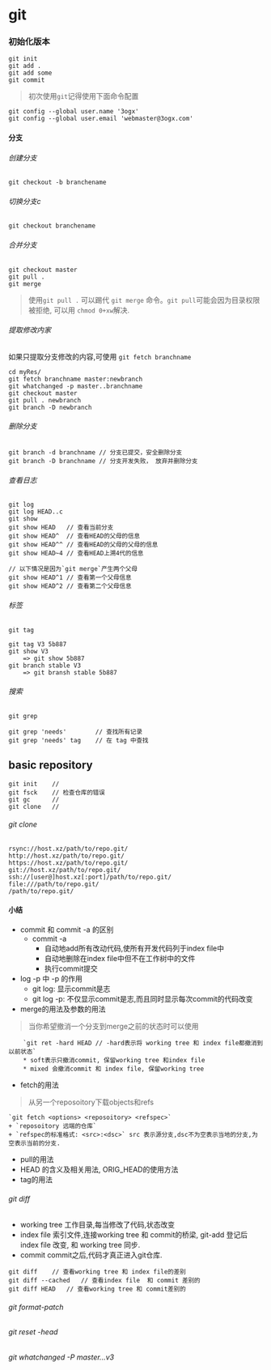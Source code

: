 # git

### 初始化版本
	git init
	git add .
	git add some
	git commit

> 初次使用`git`记得使用下面命令配置

	git config --global user.name '3ogx'
	git config --global user.email 'webmaster@3ogx.com'

#### 分支
###### 创建分支
	git checkout -b branchename
###### 切换分支c
	git checkout branchename
###### 合并分支
	git checkout master
	git pull .
	git merge

>  使用`git pull .` 可以踢代 `git merge` 命令。`git pull`可能会因为目录权限被拒绝, 可以用 `chmod 0+xw`解决.

###### 提取修改内家
如果只提取分支修改的内容,可使用 `git fetch branchname`

	cd myRes/
	git fetch branchname master:newbranch
	git whatchanged -p master..branchname
	git checkout master
	git pull . newbranch
	git branch -D newbranch

###### 删除分支
	git branch -d branchname // 分支已提交，安全删除分支
	git branch -D branchname // 分支开发失败， 放弃并删除分支

###### 查看日志
	git log
	git log HEAD..c
	git show
	git show HEAD	// 查看当前分支
	git show HEAD^	// 查看HEAD的父母的信息
	git show HEAD^^	// 查看HEAD的父母的父母的信息
	git show HEAD~4	// 查看HEAD上溯4代的信息

	// 以下情况是因为`git merge`产生两个父母
	git show HEAD^1	// 查看第一个父母信息
	git show HEAD^2	// 查看第二个父母信息

###### 标签
`git tag`

	git tag V3 5b887
	git show V3
		=> git show 5b887
	git branch stable V3
		=> git bransh stable 5b887

###### 搜索
`git grep`

	git grep 'needs' 		// 查找所有记录
	git grep 'needs' tag	// 在 tag 中查找 

## basic repository

	git init	// 
	git fsck	// 检查仓库的错误
	git gc		// 
	git clone	//

###### git clone
	rsync://host.xz/path/to/repo.git/
	http://host.xz/path/to/repo.git/
	https://host.xz/path/to/repo.git/
	git://host.xz/path/to/repo.git/
	ssh://[user@]host.xz[:port]/path/to/repo.git/
	file:///path/to/repo.git/
	/path/to/repo.git/


#### 小结
* commit 和 commit -a 的区别
	+ commit -a 
		- 自动地add所有改动代码,使所有开发代码列于index file中
		- 自动地删除在index file中但不在工作树中的文件
		- 执行commit提交
* log -p 中 -p 的作用
	+ git log: 显示commit是志
	+ git log -p: 不仅显示commit是志,而且同时显示每次commit的代码改变
* merge的用法及参数的用法
>	当你希望撤消一个分支到merge之前的状态时可以使用
	
		`git ret -hard HEAD	// -hard表示将 working tree 和 index file都撤消到以前状态`
		* soft表示只撤消commit, 保留working tree 和index file 
		* mixed 会撤消commit 和 index file, 保留working tree

* fetch的用法
> 从另一个reposoitory下载objects和refs

	`git fetch <options> <reposoitory> <refspec>`
	+ `reposoitory 远端的仓库`
	+ `refspec的标准格式: <src>:<dsc>` src 表示源分支,dsc不为空表示当地的分支,为空表示当前的分支.

* pull的用法
* HEAD 的含义及相关用法, ORIG_HEAD的使用方法
* tag的用法 

###### git diff
+ working tree 工作目录,每当修改了代码,状态改变
+ index file 索引文件,连接working tree 和 commit的桥梁, git-add 登记后 index file 改变, 和 working tree 同步.
+ commit commit之后,代码才真正进入git仓库.

> 
	git diff 	// 查看working tree 和 index file的差别
	git diff --cached	// 查看index file  和 commit 差别的
	git diff HEAD	// 查看working tree 和 commit差别的

###### git format-patch 
###### git reset -head 
###### git whatchanged -P master...v3
